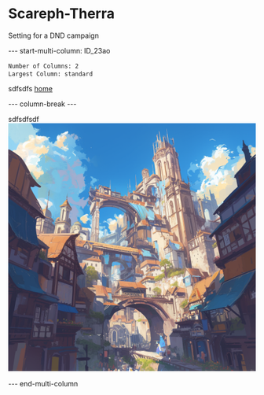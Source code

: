 # Scareph-Therra
Setting for a DND campaign



--- start-multi-column: ID_23ao
```column-settings
Number of Columns: 2
Largest Column: standard
```


sdfsdfs
[home](Scareph-Therra/home)

--- column-break ---

sdfsdfsdf
![](../offmetaman_digital_art_a_fantasy_city_bustling_town_square_wi_02827167-583d-45da-91ce-918c90eeecbb_0.png)

--- end-multi-column

